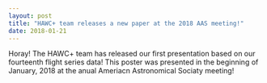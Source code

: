 ```yaml
---
layout: post
title: "HAWC+ team releases a new paper at the 2018 AAS meeting!"
date: 2018-01-21
---
```


Horay! The HAWC+ team has released our first presentation based on our fourteenth flight series data! This poster was presented in the beginning of January, 2018 at the anual Ameriacn Astronomical Sociaty meeting!
